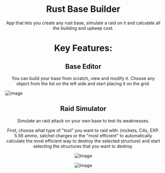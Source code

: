 <h1 align="center">Rust Base Builder</h1>

<p align="center">
App that lets you create any rust base, simulate a raid on it and calculate all the building and upkeep cost.
</p>

<h1 align="center">Key Features:</h1>

<h2 align="center">Base Editor</h2>

<p align="center">
You can build your base from scratch, view and modify it.
Choose any object from the list on the left side and start placing it on the grid.
</p>
  
![image](https://github.com/krystiandzirba/Rust-Base-Builder/assets/120574986/91596376-1acd-44e1-ba2a-bd11b95eee7b)

<h2 align="center">Raid Simulator</h2>

<p align="center">
Simulate an raid attack on your own base to test its weaknesses.
</p>

<p align="center">
First, choose what type of "tool" you want to raid with:
(rockets, C4s, EXP. 5.56 ammo, satchel charges or the "most efficient" to automatically calculate the most efficient way to destroy the selected structure)
and start selecting the structures that you want to destroy.
</p>

<p align="center">
    <img src="https://github.com/krystiandzirba/Rust-Base-Builder/assets/120574986/9b614b4e-ca3d-43f1-b00b-5c3b356c9492" alt="Image">
  </p>
  
<p align="center">
  <img src="https://github.com/krystiandzirba/Rust-Base-Builder/assets/120574986/4d42e948-9afc-4f48-9eca-8a22dbc84b02" alt="Image">
</p>


